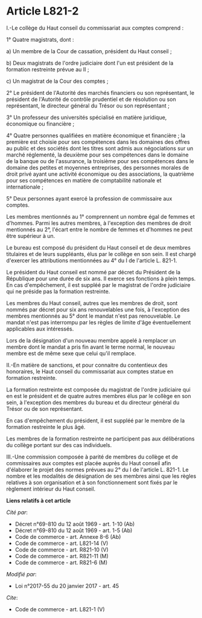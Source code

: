 # Article L821-2

I.-Le collège du Haut conseil du commissariat aux comptes comprend : 

1° Quatre magistrats, dont : 

a) Un membre de la Cour de cassation, président du Haut conseil ; 

b) Deux magistrats de l'ordre judiciaire dont l'un est président de la formation restreinte prévue au II ; 

c) Un magistrat de la Cour des comptes ; 

2° Le président de l'Autorité des marchés financiers ou son représentant, le président de l'Autorité de contrôle prudentiel
et de résolution ou son représentant, le directeur général du Trésor ou son représentant ; 

3° Un professeur des universités spécialisé en matière juridique, économique ou financière ; 

4° Quatre personnes qualifiées en matière économique et financière ; la première est choisie pour ses compétences dans les
domaines des offres au public et des sociétés dont les titres sont admis aux négociations sur un marché réglementé, la
deuxième pour ses compétences dans le domaine de la banque ou de l'assurance, la troisième pour ses compétences dans le
domaine des petites et moyennes entreprises, des personnes morales de droit privé ayant une activité économique ou des
associations, la quatrième pour ses compétences en matière de comptabilité nationale et internationale ; 

5° Deux personnes ayant exercé la profession de commissaire aux comptes. 

Les membres mentionnés au 1° comprennent un nombre égal de femmes et d'hommes. Parmi les autres membres, à l'exception des
membres de droit mentionnés au 2°, l'écart entre le nombre de femmes et d'hommes ne peut être supérieur à un. 

Le bureau est composé du président du Haut conseil et de deux membres titulaires et de leurs suppléants, élus par le collège
en son sein. Il est chargé d'exercer les attributions mentionnées au 4° du I de l'article L. 821-1. 

Le président du Haut conseil est nommé par décret du Président de la République pour une durée de six ans. Il exerce ses
fonctions à plein temps. En cas d'empêchement, il est suppléé par le magistrat de l'ordre judiciaire qui ne préside pas la
formation restreinte. 

Les membres du Haut conseil, autres que les membres de droit, sont nommés par décret pour six ans renouvelables une fois, à
l'exception des membres mentionnés au 5° dont le mandat n'est pas renouvelable. Le mandat n'est pas interrompu par les règles
de limite d'âge éventuellement applicables aux intéressés. 

Lors de la désignation d'un nouveau membre appelé à remplacer un membre dont le mandat a pris fin avant le terme normal, le
nouveau membre est de même sexe que celui qu'il remplace. 

II.-En matière de sanctions, et pour connaitre du contentieux des honoraires, le Haut conseil du commissariat aux comptes
statue en formation restreinte. 

La formation restreinte est composée du magistrat de l'ordre judiciaire qui en est le président et de quatre autres membres
élus par le collège en son sein, à l'exception des membres du bureau et du directeur général du Trésor ou de son
représentant. 

En cas d'empêchement du président, il est suppléé par le membre de la formation restreinte le plus âgé. 

Les membres de la formation restreinte ne participent pas aux délibérations du collège portant sur des cas individuels. 

III.-Une commission composée à parité de membres du collège et de commissaires aux comptes est placée auprès du Haut conseil
afin d'élaborer le projet des normes prévues au 2° du I de l'article L. 821-1. Le nombre et les modalités de désignation de
ses membres ainsi que les règles relatives à son organisation et à son fonctionnement sont fixés par le règlement intérieur
du Haut conseil.

**Liens relatifs à cet article**

_Cité par_:

  - Décret n°69-810 du 12 août 1969 - art. 1-10 (Ab)
  - Décret n°69-810 du 12 août 1969 - art. 1-5 (Ab)
  - Code de commerce - art. Annexe 8-6 (Ab)
  - Code de commerce - art. L821-14 (V)
  - Code de commerce - art. R821-10 (V)
  - Code de commerce - art. R821-11 (M)
  - Code de commerce - art. R821-6 (M)

_Modifié par_:

  - Loi n°2017-55 du 20 janvier 2017 - art. 45

_Cite_:

  - Code de commerce - art. L821-1 (V)
